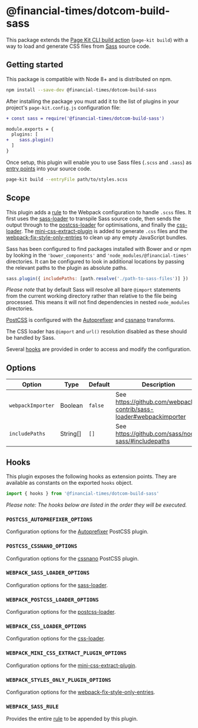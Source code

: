 # @financial-times/dotcom-build-sass

This package extends the [Page Kit CLI build action][cli] (`page-kit build`) with a way to load and generate CSS files from [Sass] source code.

[cli]: https://github.com/Financial-Times/dotcom-page-kit/blob/master/packages/dotcom-page-kit-cli/README.md#actions
[Sass]: https://sass-lang.com/

## Getting started

This package is compatible with Node 8+ and is distributed on npm.

```sh
npm install --save-dev @financial-times/dotcom-build-sass
```

After installing the package you must add it to the list of plugins in your project's `page-kit.config.js` configuration file:

```diff
+ const sass = require('@financial-times/dotcom-build-sass')

module.exports = {
  plugins: [
+    sass.plugin()
  ]
}
```

Once setup, this plugin will enable you to use Sass files (`.scss` and `.sass`) as [entry points] into your source code.

```sh
page-kit build --entryFile path/to/styles.scss
```

[entry points]: ../dotcom-page-kit-cli/README.md#entry-points


## Scope

This plugin adds a [rule] to the Webpack configuration to handle `.scss` files. It first uses the [sass-loader] to transpile Sass source code, then sends the output through to the [postcss-loader] for optimisations, and finally the [css-loader]. The [mini-css-extract-plugin] is added to generate `.css` files and the [webpack-fix-style-only-entries] to clean up any empty JavaScript bundles.

Sass has been configured to find packages installed with Bower and or npm by looking in the `'bower_components'` and `'node_modules/@financial-times'` directories. It can be configured to look in additional locations by passing the relevant paths to the plugin as absolute paths.

```js
sass.plugin({ includePaths: [path.resolve('./path-to-sass-files')] })
```

_Please note_ that by default Sass will resolve all bare `@import` statements from the current working directory rather than relative to the file being processed. This means it will not find dependencies in nested `node_modules` directories.

[PostCSS] is configured with the [Autoprefixer] and [cssnano] transforms.

The CSS loader has `@import` and `url()` resolution disabled as these should be handled by Sass.

Several [hooks](#hooks) are provided in order to access and modify the configuration.

[rule]: https://webpack.js.org/configuration/module/#rule
[sass-loader]: https://github.com/webpack-contrib/sass-loader
[postcss-loader]: https://github.com/postcss/postcss-loader
[css-loader]: https://github.com/webpack-contrib/css-loader
[mini-css-extract-plugin]: https://github.com/webpack-contrib/mini-css-extract-plugin
[webpack-fix-style-only-entries]: https://github.com/fqborges/webpack-fix-style-only-entries
[PostCSS]: https://postcss.org/
[Autoprefixer]: https://github.com/postcss/autoprefixer
[cssnano]: https://cssnano.co/


## Options

| Option            | Type     | Default | Description                                                        |
|-------------------|----------|---------|--------------------------------------------------------------------|
| `webpackImporter` | Boolean  | `false` | See https://github.com/webpack-contrib/sass-loader#webpackimporter |
| `includePaths`    | String[] | `[]`    | See https://github.com/sass/node-sass/#includepaths                |


## Hooks

This plugin exposes the following hooks as extension points. They are available as constants on the exported `hooks` object.

```js
import { hooks } from '@financial-times/dotcom-build-sass'
```

_Please note: The hooks below are listed in the order they will be executed._

### `POSTCSS_AUTOPREFIXER_OPTIONS`

Configuration options for the [Autoprefixer] PostCSS plugin.

### `POSTCSS_CSSNANO_OPTIONS`

Configuration options for the [cssnano] PostCSS plugin.

### `WEBPACK_SASS_LOADER_OPTIONS`

Configuration options for the [sass-loader].

### `WEBPACK_POSTCSS_LOADER_OPTIONS`

Configuration options for the [postcss-loader].

### `WEBPACK_CSS_LOADER_OPTIONS`

Configuration options for the [css-loader].

### `WEBPACK_MINI_CSS_EXTRACT_PLUGIN_OPTIONS`

Configuration options for the [mini-css-extract-plugin].

### `WEBPACK_STYLES_ONLY_PLUGIN_OPTIONS`

Configuration options for the [webpack-fix-style-only-entries].

### `WEBPACK_SASS_RULE`

Provides the entire [rule] to be appended by this plugin.
